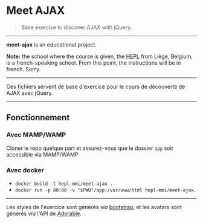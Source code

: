 # Meet AJAX

> Base exercise to discover AJAX with jQuery.

* * *

**meet-ajax** is an educational project.

**Note:** the school where the course is given, the [HEPL](http://www.provincedeliege.be/hauteecole) from Liège, Belgium, is a french-speaking school. From this point, the instructions will be in french. Sorry.

* * *

Ces fichiers servent de base d'exercice pour le cours de découverte de AJAX avec jQuery.

* * *

## Fonctionnement

### Avec MAMP/WAMP

Cloner le repo quelque part et assurez-vous que le dossier `app` soit accessible via MAMP/WAMP.

### Avec docker

* `docker build -t hepl-mmi/meet-ajax .`
* `docker run -p 80:80 -v "$PWD"/app:/var/www/html hepl-mmi/meet-ajax`.

* * *

Les styles de l'exercice sont générés _via_ [bootstrap](http://getbootstrap.com), et les avatars sont générés _via_ l'API de [Adorable](http://adorable.io/).
